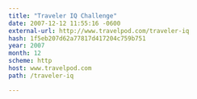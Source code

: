 ```yaml
---
title: "Traveler IQ Challenge"
date: 2007-12-12 11:55:16 -0600
external-url: http://www.travelpod.com/traveler-iq
hash: 1f5eb207d62a77817d417204c759b751
year: 2007
month: 12
scheme: http
host: www.travelpod.com
path: /traveler-iq

---
```



